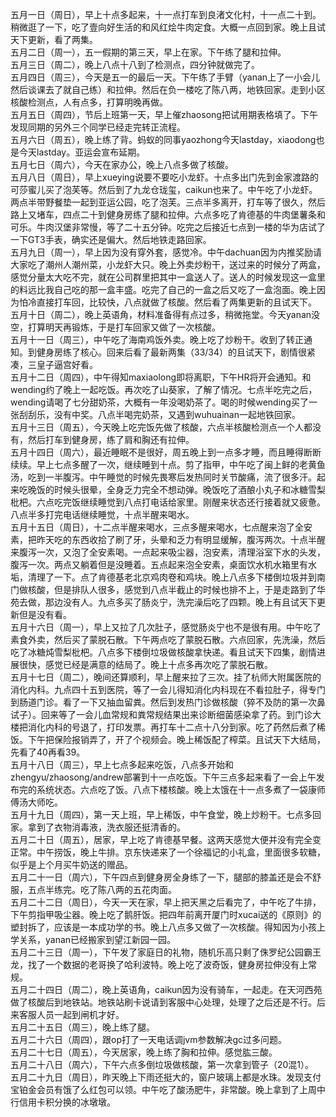 
五月一日（周日），早上十点多起来，十一点打车到良渚文化村，十一点二十到。稍微逛了一下，吃了壹向好生活的和风红烩牛肉定食。大概一点回到家。晚上且试天下更新，看了两集。</br>
五月二日（周一），五一假期的第三天，早上在家。下午练了腿和拉伸。</br>
五月三日（周二），晚上八点十八到了检测点，四分钟就做完了。</br>
五月四日（周三），今天是五一的最后一天。下午练了手臂（yanan上了一小会儿然后谈课去了就自己练）和拉伸。然后在负一楼吃了陈八两，地铁回家。走到小区核酸检测点，人有点多，打算明晚再做。</br>
五月五日（周四），节后上班第一天，早上催zhaosong把试用期表格填了。下午发现同期的另外三个同学已经走完转正流程。</br>
五月六日（周五），晚上练了背。蚂蚁的同事yaozhong今天lastday，xiaodong也是今天lastday。亚运会宣布延期。</br>
五月七日（周六），今天在家办公，晚上八点多做了核酸。</br>
五月八日（周日），早上xueying说要不要吃小龙虾。十点多出门先到金家渡路的可莎蜜儿买了泡芙等。然后到了九龙仓珑玺，caikun也来了。中午吃了小龙虾。两点半带野餐垫一起到亚运公园，吃了泡芙。三点半多离开，打车等了很久，然后路上又堵车，四点二十到健身房练了腿和拉伸。六点多吃了肯德基的牛肉堡薯条和可乐。牛肉汉堡非常慢，等了二十五分钟。吃完之后接近七点到一楼的华为店试了一下GT3手表，确实还是偏大。然后地铁走路回家。</br>
五月九日（周一），早上因为没有穿外套，感觉冷。中午dachuan因为内推奖励请大家吃了潮州人潮州菜，小龙虾大只。晚上外卖炒粉干，送过来的时候分了两盒，感觉分量太大吃不完，就在公司群里把其中一盒送人了。送人的时候发现这一盒里的料远比我自己吃的那一盒丰盛。吃完了自己的一盒之后又吃了一盒泡面。晚上因为怕冷直接打车回，比较快，八点就做了核酸。然后看了两集更新的且试天下。</br>
五月十日（周二），晚上英语角，材料准备得有点过多，稍微拖堂。今天yanan没空，打算明天再锻炼，于是打车回家又做了一次核酸。</br>
五月十一日（周三），中午吃了海南鸡饭外卖。晚上吃了炒粉干。收到了转正通知。到健身房练了核心。回来后看了最新两集（33/34）的且试天下，剧情很紧凑，三皇子逼宫好看。</br>
五月十二日（周四），中午得知maxiaolong即将离职，下午HR将开会通知。和wending约了晚上一起吃饭。再次吃了山葵家，了解了情况。七点半吃完之后，wending请喝了七分甜奶茶，大概有一年没喝奶茶了。喝的时候wending买了一张刮刮乐，没有中奖。八点半喝完奶茶，又遇到wuhuainan一起地铁回家。</br>
五月十三日（周五），今天晚上吃完饭先做了核酸，六点半核酸检测点一个人都没有，然后打车到健身房，练了肩和胸还有拉伸。</br>
五月十四日（周六），最近睡眠不是很好，周五晚上到一点多才睡，而且睡得断断续续。早上七点多醒了一次，继续睡到十点。剪了指甲，中午吃了闽上鲜的老黄鱼汤，吃到一半腹泻。中午睡觉的时候先畏寒后发热同时关节酸痛，流了很多汗。起来吃晚饭的时候头很晕，全身乏力完全不想动弹。晚饭吃了酒酿小丸子和冰糖雪梨枇杷。六点吃完饭继续睡觉到八点打电话给家里。刚醒来状态还行接着就又疲惫。八点半多打完电话继续睡觉，十点半醒来喝水。</br>
五月十五日（周日），十二点半醒来喝水，三点多醒来喝水，七点醒来泡了全安素，把昨天吃的东西收拾了刷了牙，头晕和乏力有明显缓解，腹泻两次。十点半醒来腹泻一次，又泡了全安素喝。一点起来吸尘器，泡安素，清理浴室下水的头发，腹泻一次。两点又躺着但是没睡着。五点起来泡全安素，桌面饮水机水箱里有水垢，清理了一下。点了肯德基老北京鸡肉卷和鸡块。晚上八点多下楼倒垃圾并到南门做核酸，但是排队人很多，感觉到八点半截止的时候也排不上，于是走路到了华苑去做，那边没有人。九点多买了肠炎宁，洗完澡后吃了四颗。晚上有且试天下更新但是没有看。</br>
五月十六日（周一），早上又拉了几次肚子，感觉肠炎宁也不是很有用。中午吃了素食外卖，然后买了蒙脱石散。下午两点吃了蒙脱石散。六点回家，先洗澡，然后吃了冰糖炖雪梨枇杷。八点多下楼倒垃圾做核酸拿快递。看且试天下四集，剧情进展很快，感觉已经是满意的结局了。晚上十点多再次吃了蒙脱石散。</br>
五月十七日（周二），晚间还算顺利，早上醒来拉了三次。挂了杭师大附属医院的消化内科。九点四十五到医院，等了一会儿得知消化内科现在不看拉肚子，得专门到肠道门诊。看了一下又抽血留粪。然后到发热门诊做核酸（猝不及防的第一次鼻试子）。回来等了一会儿血常规和粪常规结果出来诊断细菌感染拿了药。到门诊大楼把消化内科的号退了，打印发票。再打车十二点十八分到家。吃了药然后煮了稀饭。下午把保险报销弄了，开了个视频会。晚上稀饭配了榨菜。且试天下大结局，先看了40再看39。</br>
五月十八日（周三），早上七点多起来吃饭，八点多开始和zhengyu/zhaosong/andrew部署到十一点吃饭。下午三点多起来看了一会上午发布完的系统状态。六点吃了饭。八点下楼核酸。晚上太饿在十一点多煮了一袋康师傅汤大师吃。</br>
五月十九日（周四），第一天上班，早上稀饭，中午食堂，晚上炒粉干。七点多回家。拿到了衣物消毒液，洗衣服还挺清香的。</br>
五月二十日（周五），居家，早上吃了肯德基早餐。这两天感觉大便并没有完全变正常。中午捞饭，晚上牛排。京东快递来了一个徐福记的小礼盒，里面很多软糖，似乎是上个月买牛奶送的赠品。</br>
五月二十一日（周六），下午四点到健身房全身练了一下，腿部的膝盖还是会不舒服，五点半练完。吃了陈八两的五花肉面。</br>
五月二十二日（周日），今天一天在家，早上把天黑之后看完了，中午吃了牛排，下午剪指甲吸尘器。晚上吃了鹅肝饭。把四年前离开厦门时xucai送的《原则》的塑封拆了，应该是一本成功学的书。晚上八点多又做了一次核酸。得知因为小孩上学关系，yanan已经搬家到望江新园一园。</br>
五月二十三日（周一），下午发了家庭日的礼物，随机乐高只剩了侏罗纪公园霸王龙，找了一个数据的老哥换了哈利波特。晚上吃了波奇饭，健身房拉伸没有上常规。</br>
五月二十四日（周二），晚上英语角，caikun因为没有骑车，一起走。在天河西苑做了核酸后到地铁站。地铁站刷卡说请到客服中心处理，处理了之后还是不行。后来客服人员一起到闸机才好。</br>
五月二十五日（周三），晚上练了腿。</br>
五月二十六日（周四），跟op打了一天电话调jvm参数解决gc过多问题。</br>
五月二十七日（周五），今天居家，晚上练了胸和拉伸。感觉肱三酸。</br>
五月二十八日（周六），下午六点多倒垃圾做核酸，第一次拿到管子（20混1）。</br>
五月二十九日（周日），昨天晚上下雨还挺大的，窗户玻璃上都是水珠。发现支付宝铂金会员有饿了么红包可以领。中午吃了酸汤肥牛，非常酸。晚上拿到了上周中行信用卡积分换的冰墩墩。</br>
